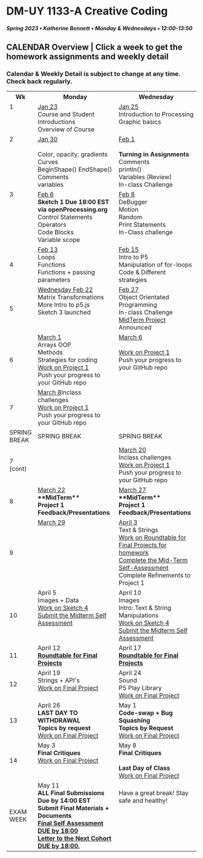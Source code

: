 # DM-UY 1133-A Creative Coding
##### Spring 2023 • Katherine Bennett • Monday & Wednesdays • 12:00-13:50

## CALENDAR Overview | Click a week to get the homework assignments and weekly detail
### Calendar & Weekly Detail is subject to change at any time. Check back regularly.

<table>
<tr>
	<th width="4%">Wk</th> 
	<th width="48%">Monday </th> 
	<th width="48%">Wednesday</th> 
</tr>
<tr>
	<td valign="top">1</td>
	<td valign="top"><a href="week_1_detail.md">Jan 23</a><br>Course and Student Introductions<br>Overview of Course<br></td>
	<td valign="top"><a href="week_1_detail.md">Jan 25</a><br>Introduction to Processing <br>Graphic basics <br></td>
</tr>
<tr>
	<td valign="top"> 2 </td>
	<td valign="top"><a href="week_2_detail.md">Jan 30 <br> <br> </a>Color, opacity, gradients <br> Curves <br> BeginShape() EndShape() <br>Comments <br> variables <br></td>
    <td valign="top"><a href="week_2_detail.md">Feb 1</a><br><strong><br>Turning in Assignments</strong>
	Comments<br>
    println()<br>
	Variables (Review)<br>
	In-class Challenge<br></td>
</tr>
<tr>
	<td valign="top"> 3 </td>
	<td valign="top"><a href="week_3_detail.md">Feb 6</a><br> <strong> Sketch 1 Due 18:00 EST via openProcessing.org</strong><br>Control Statements<br>Operators<br>Code Blocks<br> Variable scope <br>
	</td>
	<td valign="top"><a href="week_3_detail.md">Feb 8</a><br>DeBugger<br>Motion<br>Random<br>Print Statements<br>In-Class challenge<br>
	</td>
</tr>
<tr>
<td>4</td>
	<td valign="top"><a href="week_4_detail.md">Feb 13</a><br>
	Loops <br>
	Functions <br>
	Functions + passing parameters<br>
	</td>
	<td valign="top"><a href="week_4_detail.md">Feb 15</a><br>
	Intro to P5 <br> 
	Manipulation of for-loops<br>
	Code & Different strategies<br>
	</td>
</tr>

<tr>
	<td>5</td>
	<td valign="top"><a href="week_5_detail.md">Wednesday Feb 22</a><br>Matrix Transformations <br> 
	More Intro to p5.js<br> 
	Sketch 3 launched<br>
</td>
	<td valign="top"><a href="week_5_detail.md">Feb 27</a><br>
		Object Orientated Programming <br>
		In-class Challenge<br>
		<a href = "MidTermProject.md"> MidTerm Project </a> Announced <br>
	</td>
</tr>
<tr>
	<td> 6 </td>
	<td valign="top"><a href="week_6_detail.md">March 1</a><br>Arrays
		OOP <br>
		Methods <br>
		Strategies for coding <br>
	 <a href = "Project_1.md"> Work on Project 1 </a> <br>
        Push your progress to your GitHub repo</td>
	<td valign="top"><a href="week_6_detail.md">March 6</a><br>  <br>
	<a href = "Project_1.md"> Work on Project 1 </a> <br>
        Push your progress to your GitHub repo </td>
</tr>
<tr>
	<td> 7 </td>
	<td valign="top"><a href="week_7_detail.md">March 8</a>Inclass challenges <br><a href = "Project_1.md"> Work on Project 1 </a> <br>
        Push your progress to your GitHub repo </td>
    <td> </td>
</tr>
<tr>
	<td> SPRING BREAK </td>
	<td> SPRING BREAK </td>
	<td> SPRING BREAK </td>
</tr>
<tr>
	<td> 7 (cont)</td>
	<td></td>
	<td valign = "top"> <a href="week_7_detail.md">March 20</a><br> Inclass challenges <br>
	<a href = "Project_1.md"> Work on Project 1 </a> <br>
        Push your progress to your GitHub repo </td>
</tr>
<td>8</td>
	<td valign="top"><a href="week_8_detail.md">March 22</a><br> 
	<strong>**MidTerm** <br>Project 1 Feedback/Presentations <br></strong>
	</td>
	<td valign="top"><a href="week_8_detail.md">March 27</a><br>
	<strong>**MidTerm** <br>Project 1 Feedback/Presentations <br></strong> </td>
</tr>
<tr>
	<td> 9 </td>
	<td valign="top"><a href="week_9_detail.md">March 29</a><br>
	</td>
	<td valign="top"><a href="week_9_detail.md">April 3</a><br>Text & Strings	<br><a href = "RoundTable.md">Work on Roundtable for Final Projects for homework</a> <br>
		<a href = "Mid_Term_Self_Assessment.md"> Complete the Mid-Term Self-Assessment </a><br>
		Complete Refinements to Project 1 </a><br>
	</td>
</tr>
<tr>
	<td>10</td>
	<td valign="top"> April 5<br>Images + Data<br>
		<a href = "Sketch_4.md"> Work on Sketch 4 </a> <br>
		<a href = "Mid_Term_Self_Assessment.md">Submit the Midterm Self Assessment </a><br>
	</td>
	<td valign="top">April 10<br>Images <br> Intro: Text & String Manipulations	 <br>
		<a href = "Sketch_4.md"> Work on Sketch 4 </a><br>
		<a href = "Mid_Term_Self_Assessment.md">Submit the Midterm Self Assessment </a><br>
	</td>	
</tr>
<tr>
	<td>11</td>
	<td valign="top">April 12<br><a href = "RoundTable.md"> <strong> Roundtable for Final Projects</a></strong> <br>	
	</td>
	<td valign="top">April 17<br><a href = "RoundTable.md"> <strong> Roundtable for Final Projects</a></strong> <br>
	</td>
</tr>
<tr>
	<td>12</td>
	<td valign="top">April 19<br>Strings + API's<br>
    <a href = "Final_Project.md">Work on Final Project</a> <br>
	</td>
	<td valign="top">April 24<br>Sound<br>P5 Play Library<br>
		<a href = "Final_Project.md">Work on Final Project</a> <br>
	</td>
</tr>
<tr>	
	<td>13</td><td valign="top">April 26<br><strong> LAST DAY TO WITHDRAWAL <br>
	Topics by request<br></strong>	
	<a href = "Final_Project.md">Work on Final Project</a> <br>
	</td>
	<td valign="top">May 1<br><strong>
		Code-swap + Bug Squashing <br>
		Topics by Request <br></strong>
	<a href = "Final_Project.md">Work on Final Project</a> <br></td>
</tr>
<tr>	
	<td>14</td><td valign="top">May 3<br><strong>Final Critiques </strong><br><a href = "Final_Project.md">Work on Final Project</a> <br></td>
	<td valign="top">May 8<br><strong>Final Critiques <br> <br> Last Day of Class</strong>  <br><a href = "Final_Project.md">Work on Final Project</a> <br>
	</td>
</tr>
<tr><td>EXAM WEEK</td>	
	<td valign="top">May 11<br><strong>ALL Final Submissions Due by 14:00 EST<br> Submit Final Materials + Documents <br><a href = "Final_Deliverables.md">Final Self Assessment DUE by 18:00<br>
	Letter to the Next Cohort DUE by 18:00.</td> </a><td valign="top"> <br>Have a great break! Stay safe and healthy!<br></strong> 
	</td>
</tr>	
</table>